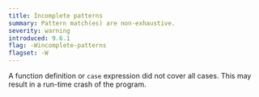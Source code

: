 ```yaml
---
title: Incomplete patterns
summary: Pattern match(es) are non-exhaustive.
severity: warning
introduced: 9.6.1
flag: -Wincomplete-patterns
flagset: -W
---
```


A function definition or `case` expression did not cover all cases. This may
result in a run-time crash of the program.
